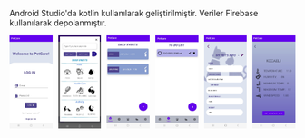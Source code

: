 Android Studio'da kotlin kullanılarak geliştirilmiştir. Veriler Firebase kullanılarak depolanmıştır.

<div style="display: flex; justify-content: space-between;">
    <img src="1.png" alt="Resim 1" style="width: 15%;">
    <img src="2.png" alt="Resim 2" style="width: 15%;">
    <img src="3.png" alt="Resim 3" style="width: 15%;">
    <img src="4.png" alt="Resim 4" style="width: 15%;">
    <img src="5.png" alt="Resim 5" style="width: 15%;">
    <img src="6.png" alt="Resim 6" style="width: 15%;">
</div>

